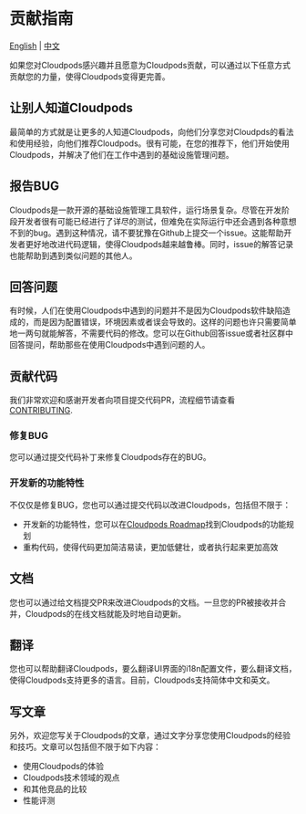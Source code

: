 # 贡献指南

[English](CONTRIBUTING.md) | [中文](CONTRIBUTING_zh.md)

如果您对Cloudpods感兴趣并且愿意为Cloudpods贡献，可以通过以下任意方式贡献您的力量，使得Cloudpods变得更完善。

## 让别人知道Cloudpods

最简单的方式就是让更多的人知道Cloudpods，向他们分享您对Cloudpds的看法和使用经验，向他们推荐Cloudpods。很有可能，在您的推荐下，他们开始使用Cloudpods，并解决了他们在工作中遇到的基础设施管理问题。

## 报告BUG

Cloudpods是一款开源的基础设施管理工具软件，运行场景复杂。尽管在开发阶段开发者很有可能已经进行了详尽的测试，但难免在实际运行中还会遇到各种意想不到的bug。遇到这种情况，请不要犹豫在Github上提交一个issue。这能帮助开发者更好地改进代码逻辑，使得Cloudpods越来越鲁棒。同时，issue的解答记录也能帮助到遇到类似问题的其他人。

## 回答问题

有时候，人们在使用Cloudpods中遇到的问题并不是因为Cloudpods软件缺陷造成的，而是因为配置错误，环境因素或者误会导致的。这样的问题也许只需要简单地一两句就能解答，不需要代码的修改。您可以在Github回答issue或者社区群中回答提问，帮助那些在使用Cloudpods中遇到问题的人。

## 贡献代码

我们非常欢迎和感谢开发者向项目提交代码PR，流程细节请查看 [CONTRIBUTING](https://www.cloudpods.org/zh/docs/development/contrib/).

### 修复BUG

您可以通过提交代码补丁来修复Cloudpods存在的BUG。

### 开发新的功能特性

不仅仅是修复BUG，您也可以通过提交代码以改进Cloudpods，包括但不限于：
* 开发新的功能特性，您可以在[Cloudpods Roadmap](https://www.cloudpods.org/zh/docs/roadmap/)找到Cloudpods的功能规划
* 重构代码，使得代码更加简洁易读，更加低健壮，或者执行起来更加高效

## 文档

您也可以通过给文档提交PR来改进Cloudpods的文档。一旦您的PR被接收并合并，Cloudpods的在线文档就能及时地自动更新。

## 翻译

您也可以帮助翻译Cloudpods，要么翻译UI界面的i18n配置文件，要么翻译文档，使得Cloudpods支持更多的语言。目前，Cloudpods支持简体中文和英文。

## 写文章

另外，欢迎您写关于Cloudpods的文章，通过文字分享您使用Cloudpods的经验和技巧。文章可以包括但不限于如下内容：
* 使用Cloudpods的体验
* Cloudpods技术领域的观点
* 和其他竞品的比较
* 性能评测

